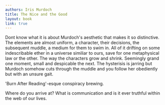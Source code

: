 ```yaml
---
authors: Iris Murdoch
title: The Nice and the Good
layout: book
link: true
---
```

Dont know what it is about Murdoch's aesthetic that makes it so distinctive. The elements are almost uniform, a character, their decisions, the subsequent muddle, a medium for them to swim in. All of it drifting on some indescribable ether in a universe similiar to ours, save for one metaphysical law or the other. The way the characters grow and shrink. Seemingly grand one moment, small and despicable the next. The hysterisis is jarring but Murdoch somehow cuts through the muddle and you follow her obediently but with an unsure gait.

'Burn After Reading'-esque conspiracy brewing.

Where do you arrive at? What is communication and is it ever truthful within the web of our lives.